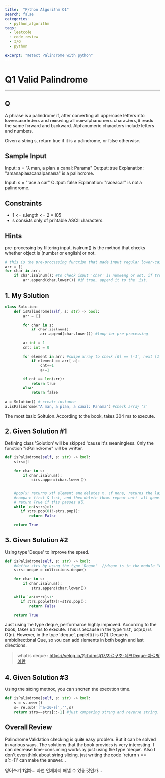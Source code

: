 ```yaml
---
title:  "Python Algorithm Q1"
search: false
categories: 
  - python_algorithm
tags:
  - leetcode
  - code_review
  - I/O
  - python

excerpt: "Detect Palindrome with python"
---
```


# Q1 Valid Palindrome
___

## Q
A phrase is a palindrome if, after converting all uppercase letters into lowercase letters and removing all non-alphanumeric characters, it reads the same forward and backward. Alphanumeric characters include letters and numbers.

Given a string s, return true if it is a palindrome, or false otherwise.

## Sample Input
Input: s = "A man, a plan, a canal: Panama"
Output: true
Explanation: "amanaplanacanalpanama" is a palindrome.

Input: s = "race a car"
Output: false
Explanation: "raceacar" is not a palindrome.

## Constraints
- 1 <= s.length <= 2 * 105
- s consists only of printable ASCII characters.

## Hints
pre-processing by filtering input.
isalnum() is the method that checks whether object is (number or english) or not.

```py
# this is the pre-processing function that made input regular lower-case english(or number).
arr = []
for char in arr:
    if char.isalnum(): #to check input 'char' is num&Eng or not, if true, return true. Vice versa.
        arr.append(char.lower()) #if true, append it to the list.
```

## 1. My Solution

```py
class Solution:
    def isPalindrome(self, s: str) -> bool:
        arr = []

        for char in s:
            if char.isalnum():
                arr.append(char.lower()) #loop for pre-processing

        a: int = 1
        cnt: int = 0

        for element in arr: #swipe array to check [0] == [-1], next [1]==[-2], ···
            if element == arr[-a]:
                cnt+=1
                a+=1

        if cnt == len(arr):
            return true
        else:
            return false
        
a = Solution() # create instance
a.isPalindrome("A man, a plan, a canal: Panama") #check array 's'
```
The most basic Soltuion. According to the book, takes 304 ms to execute.

## 2. Given Solution #1
Defining class 'Solution' will be skipped 'cause it's meaningless. Only the function "isPalindrome" will be written.

```py
def isPalindrome(self, s: str) -> bool:
    strs=[]

    for char in s:
        if char.isalnum():
            strs.append(char.lower())


    #pop(x) returns xth element and deletes x. if none, returns the last element and deletes.
    #compare first & last, and then delete them. repeat until all gone.
    # return True if this passes all
    while len(strs)>1:
       if strs.pop(0)!=strs.pop(): 
           return False

    return True
```

## 3. Given Solution #2
Using type 'Deque' to improve the speed.

```py
def isPalindrome(self, s: str) -> bool:
    #define strs by using the type 'Deque'  //deque is in the module "collections" (that's why we wrote 'collections.deque')
    strs: Deque = collections.deque()

    for char in s:
        if char.isalnum():
            strs.append(char.lower())

    while len(strs)>1:
       if strs.popleft()!=strs.pop(): 
           return False

    return True
```
Just using the type deque, performance highly improved. According to the book, takes 64 ms to execute. 
This is because in the type 'list', pop(0) is O(n). However, in the type 'deque', popleft() is O(1).
Deque is ambidirectional Que, so you can add elements in both begin and last directions.

> what is deque : https://velog.io/@rhdmstj17/자료구조-데크Deque-자료형이란


## 4. Given Solution #3
Using the slicing method, you can shorten the execution time.

```py
def isPalindrome(self, s: str) -> bool:
    s = s.lower()
    s= re.sub('[^a-z0-9]','',s)
    return strs==strs[::-1] #just comparing string and reverse string.
```

## Overall Review
Palindrome Validation checking is quite easy problem. But it can be solved in various ways. The solutions that the book provides is very interesting. I can decrease time-consuming works by just using the type 'deque'. Also I don't even think about string slicing. just writing the code 'return s == s[::-1]' can make the answer...

영어쓰기 1일차... 과연 언제까지 해낼 수 있을 것인가...